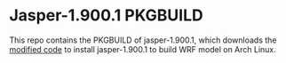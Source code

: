 # Jasper-1.900.1 PKGBUILD

This repo contains the PKGBUILD of jasper-1.900.1, which downloads the [modified code](https://github.com/Syize/jasper/tree/1.900.1) to install jasper-1.900.1 to build WRF model on Arch Linux.
